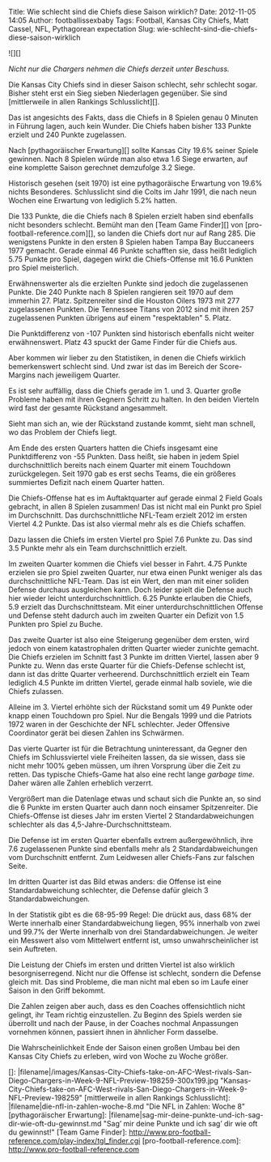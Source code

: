 Title: Wie schlecht sind die Chiefs diese Saison wirklich?
Date: 2012-11-05 14:05
Author: footballissexbaby
Tags: Football, Kansas City Chiefs, Matt Cassel, NFL, Pythagorean expectation
Slug: wie-schlecht-sind-die-chiefs-diese-saison-wirklich

![][]

*Nicht nur die Chargers nehmen die Chiefs derzeit unter Beschuss.*

Die Kansas City Chiefs sind in dieser Saison schlecht, sehr schlecht
sogar. Bisher steht erst ein Sieg sieben Niederlagen gegenüber. Sie sind
[mittlerweile in allen Rankings Schlusslicht][].

Das ist angesichts des Fakts, dass die Chiefs in 8 Spielen genau 0
Minuten in Führung lagen, auch kein Wunder. Die Chiefs haben bisher 133
Punkte erzielt und 240 Punkte zugelassen.

Nach [pythagoräischer Erwartung][] sollte Kansas City 19.6% seiner
Spiele gewinnen. Nach 8 Spielen würde man also etwa 1.6 Siege erwarten,
auf eine komplette Saison gerechnet demzufolge 3.2 Siege.

Historisch gesehen (seit 1970) ist eine pythagoräische Erwartung von
19.6% nichts Besonderes. Schlusslicht sind die Colts im Jahr 1991, die
nach neun Wochen eine Erwartung von lediglich 5.2% hatten.

Die 133 Punkte, die die Chiefs nach 8 Spielen erzielt haben sind
ebenfalls nicht besonders schlecht. Bemüht man den [Team Game Finder][]
von [pro-football-reference.com][], so landen die Chiefs dort nur auf
Rang 285. Die wenigstens Punkte in den ersten 8 Spielen haben Tampa Bay
Buccaneers 1977 gemacht. Gerade einmal 46 Punkte schafften sie, dass
heißt lediglich 5.75 Punkte pro Spiel, dagegen wirkt die Chiefs-Offense
mit 16.6 Punkten pro Spiel meisterlich.

Erwähnenswerter als die erzielten Punkte sind jedoch die zugelassenen
Punkte. Die 240 Punkte nach 8 Spielen rangieren seit 1970 auf dem
immerhin 27. Platz. Spitzenreiter sind die Houston Oilers 1973 mit 277
zugelassenen Punkten. Die Tennessee Titans von 2012 sind mit ihren 257
zugelassenen Punkten übrigens auf einem "respektablen" 5. Platz.

Die Punktdifferenz von -107 Punkten sind historisch ebenfalls nicht
weiter erwähnenswert. Platz 43 spuckt der Game Finder für die Chiefs
aus.

Aber kommen wir lieber zu den Statistiken, in denen die Chiefs wirklich
bemerkenswert schlecht sind. Und zwar ist das im Bereich der
Score-Margins nach jeweiligem Quarter.

Es ist sehr auffällig, dass die Chiefs gerade im 1. und 3. Quarter große
Probleme haben mit ihren Gegnern Schritt zu halten. In den beiden
Vierteln wird fast der gesamte Rückstand angesammelt.

Sieht man sich an, wie der Rückstand zustande kommt, sieht man schnell,
wo das Problem der Chiefs liegt.

Am Ende des ersten Quarters hatten die Chiefs insgesamt eine
Punktdifferenz von -55 Punkten. Dass heißt, sie haben in jedem Spiel
durchschnittlich bereits nach einem Quarter mit einem Touchdown
zurückgelegen. Seit 1970 gab es erst sechs Teams, die ein größeres
summiertes Defizit nach einem Quarter hatten.

Die Chiefs-Offense hat es im Auftaktquarter auf gerade einmal 2 Field
Goals gebracht, in allen 8 Spielen zusammen! Das ist nicht mal ein Punkt
pro Spiel im Durchschnitt. Das durchschnittliche NFL-Team erzielt 2012
im ersten Viertel 4.2 Punkte. Das ist also viermal mehr als es die
Chiefs schaffen.

Dazu lassen die Chiefs im ersten Viertel pro Spiel 7.6 Punkte zu. Das
sind 3.5 Punkte mehr als ein Team durchschnittlich erzielt.

Im zweiten Quarter kommen die Chiefs viel besser in Fahrt. 4.75 Punkte
erzielen sie pro Spiel zweiten Quarter, nur etwa einen Punkt weniger als
das durchschnittliche NFL-Team. Das ist ein Wert, den man mit einer
soliden Defense durchaus ausgleichen kann. Doch leider spielt die
Defense auch hier wieder leicht unterdurchschnittlich. 6.25 Punkte
erlauben die Chiefs, 5.9 erzielt das Durchschnittsteam. Mit einer
unterdurchschnittlichen Offense und Defense steht dadurch auch im
zweiten Quarter ein Defizit von 1.5 Punkten pro Spiel zu Buche.

Das zweite Quarter ist also eine Steigerung gegenüber dem ersten, wird
jedoch von einem katastrophalen dritten Quarter wieder zunichte gemacht.
Die Chiefs erzielen im Schnitt fast 3 Punkte im dritten Viertel, lassen
aber 9 Punkte zu. Wenn das erste Quarter für die Chiefs-Defense schlecht
ist, dann ist das dritte Quarter verheerend. Durchschnittlich erzielt
ein Team lediglich 4.5 Punkte im dritten Viertel, gerade einmal halb
soviele, wie die Chiefs zulassen.

Alleine im 3. Viertel erhöhte sich der Rückstand somit um 49 Punkte oder
knapp einen Touchdown pro Spiel. Nur die Bengals 1999 und die Patriots
1972 waren in der Geschichte der NFL schlechter. Jeder Offensive
Coordinator gerät bei diesen Zahlen ins Schwärmen.

Das vierte Quarter ist für die Betrachtung uninteressant, da Gegner den
Chiefs im Schlussviertel viele Freiheiten lassen, da sie wissen, dass
sie nicht mehr 100% geben müssen, um ihren Vorsprung über die Zeit zu
retten. Das typische Chiefs-Game hat also eine recht lange *garbage
time*. Daher wären alle Zahlen erheblich verzerrt.

Vergrößert man die Datenlage etwas und schaut sich die Punkte an, so
sind die 6 Punkte im ersten Quarter auch dann noch einsamer
Spitzenreiter. Die Chiefs-Offense ist dieses Jahr im ersten Viertel 2
Standardabweichungen schlechter als das 4,5-Jahre-Durchschnittsteam.

Die Defense ist im ersten Quarter ebenfalls extrem außergewöhnlich, ihre
7.6 zugelassenen Punkte sind ebenfalls mehr als 2 Standardabweichungen
vom Durchschnitt entfernt. Zum Leidwesen aller Chiefs-Fans zur falschen
Seite.

Im dritten Quarter ist das Bild etwas anders: die Offense ist eine
Standardabweichung schlechter, die Defense dafür gleich 3
Standardabweichungen.

In der Statistik gibt es die 68-95-99 Regel: Die drückt aus, dass 68%
der Werte innerhalb einer Standardabweichung liegen, 95% innerhalb von
zwei und 99.7% der Werte innerhalb von drei Standardabweichungen. Je
weiter ein Messwert also vom Mittelwert entfernt ist, umso
unwahrscheinlicher ist sein Auftreten.

Die Leistung der Chiefs im ersten und dritten Viertel ist also wirklich
besorgniserregend. Nicht nur die Offense ist schlecht, sondern die
Defense gleich mit. Das sind Probleme, die man nicht mal eben so im
Laufe einer Saison in den Griff bekommt.

Die Zahlen zeigen aber auch, dass es den Coaches offensichtlich nicht
gelingt, ihr Team richtig einzustellen. Zu Beginn des Spiels werden sie
überrollt und nach der Pause, in der Coaches nochmal Anpassungen
vornehmen können, passiert ihnen in ähnlicher Form dasselbe.

Die Wahrscheinlichkeit Ende der Saison einen großen Umbau bei den Kansas
City Chiefs zu erleben, wird von Woche zu Woche größer.

  []: |filename|/images/Kansas-City-Chiefs-take-on-AFC-West-rivals-San-Diego-Chargers-in-Week-9-NFL-Preview-198259-300x199.jpg
    "Kansas-City-Chiefs-take-on-AFC-West-rivals-San-Diego-Chargers-in-Week-9-NFL-Preview-198259"
  [mittlerweile in allen Rankings Schlusslicht]: |filename|die-nfl-in-zahlen-woche-8.md
    "Die NFL in Zahlen: Woche 8"
  [pythagoräischer Erwartung]: |filename|sag-mir-deine-punkte-und-ich-sag-dir-wie-oft-du-gewinnst.md
    "Sag’ mir deine Punkte und ich sag’ dir wie oft du gewinnst!"
  [Team Game Finder]: http://www.pro-football-reference.com/play-index/tgl_finder.cgi
  [pro-football-reference.com]: http://www.pro-football-reference.com
